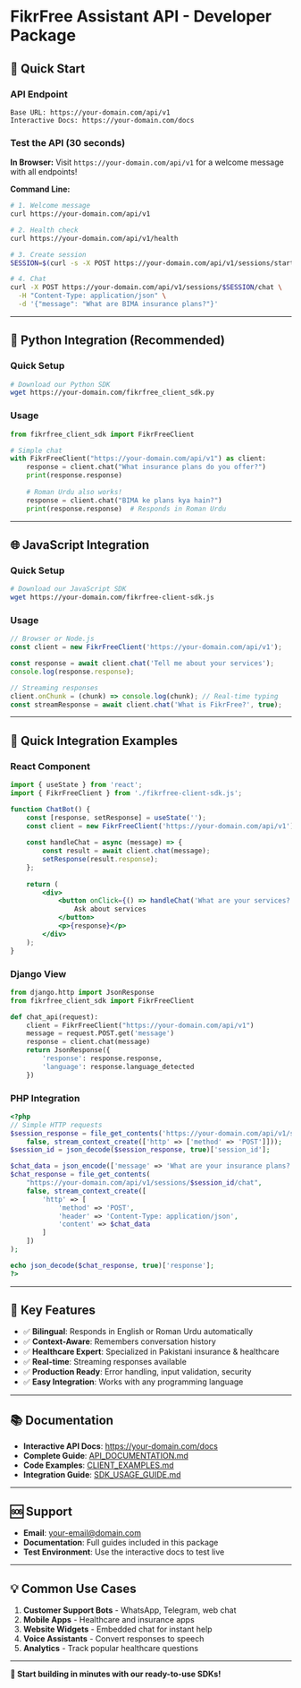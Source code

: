# FikrFree Assistant API - Developer Package

## 🚀 **Quick Start**

### **API Endpoint**
```
Base URL: https://your-domain.com/api/v1
Interactive Docs: https://your-domain.com/docs
```

### **Test the API (30 seconds)**

**In Browser:** Visit `https://your-domain.com/api/v1` for a welcome message with all endpoints!

**Command Line:**
```bash
# 1. Welcome message
curl https://your-domain.com/api/v1

# 2. Health check
curl https://your-domain.com/api/v1/health

# 3. Create session
SESSION=$(curl -s -X POST https://your-domain.com/api/v1/sessions/start | jq -r .session_id)

# 4. Chat
curl -X POST https://your-domain.com/api/v1/sessions/$SESSION/chat \
  -H "Content-Type: application/json" \
  -d '{"message": "What are BIMA insurance plans?"}'
```

---

## 🐍 **Python Integration (Recommended)**

### Quick Setup
```bash
# Download our Python SDK
wget https://your-domain.com/fikrfree_client_sdk.py
```

### Usage
```python
from fikrfree_client_sdk import FikrFreeClient

# Simple chat
with FikrFreeClient("https://your-domain.com/api/v1") as client:
    response = client.chat("What insurance plans do you offer?")
    print(response.response)
    
    # Roman Urdu also works!
    response = client.chat("BIMA ke plans kya hain?")
    print(response.response)  # Responds in Roman Urdu
```

---

## 🌐 **JavaScript Integration**

### Quick Setup
```bash
# Download our JavaScript SDK
wget https://your-domain.com/fikrfree-client-sdk.js
```

### Usage
```javascript
// Browser or Node.js
const client = new FikrFreeClient('https://your-domain.com/api/v1');

const response = await client.chat('Tell me about your services');
console.log(response.response);

// Streaming responses
client.onChunk = (chunk) => console.log(chunk); // Real-time typing
const streamResponse = await client.chat('What is FikrFree?', true);
```

---

## 📱 **Quick Integration Examples**

### React Component
```jsx
import { useState } from 'react';
import { FikrFreeClient } from './fikrfree-client-sdk.js';

function ChatBot() {
    const [response, setResponse] = useState('');
    const client = new FikrFreeClient('https://your-domain.com/api/v1');
    
    const handleChat = async (message) => {
        const result = await client.chat(message);
        setResponse(result.response);
    };
    
    return (
        <div>
            <button onClick={() => handleChat('What are your services?')}>
                Ask about services
            </button>
            <p>{response}</p>
        </div>
    );
}
```

### Django View
```python
from django.http import JsonResponse
from fikrfree_client_sdk import FikrFreeClient

def chat_api(request):
    client = FikrFreeClient("https://your-domain.com/api/v1")
    message = request.POST.get('message')
    response = client.chat(message)
    return JsonResponse({
        'response': response.response,
        'language': response.language_detected
    })
```

### PHP Integration
```php
<?php
// Simple HTTP requests
$session_response = file_get_contents('https://your-domain.com/api/v1/sessions/start', 
    false, stream_context_create(['http' => ['method' => 'POST']]));
$session_id = json_decode($session_response, true)['session_id'];

$chat_data = json_encode(['message' => 'What are your insurance plans?']);
$chat_response = file_get_contents(
    "https://your-domain.com/api/v1/sessions/$session_id/chat",
    false, stream_context_create([
        'http' => [
            'method' => 'POST',
            'header' => 'Content-Type: application/json',
            'content' => $chat_data
        ]
    ])
);

echo json_decode($chat_response, true)['response'];
?>
```

---

## 🎯 **Key Features**

- ✅ **Bilingual**: Responds in English or Roman Urdu automatically
- ✅ **Context-Aware**: Remembers conversation history
- ✅ **Healthcare Expert**: Specialized in Pakistani insurance & healthcare
- ✅ **Real-time**: Streaming responses available
- ✅ **Production Ready**: Error handling, input validation, security
- ✅ **Easy Integration**: Works with any programming language

---

## 📚 **Documentation**

- **Interactive API Docs**: https://your-domain.com/docs
- **Complete Guide**: [API_DOCUMENTATION.md](./API_DOCUMENTATION.md)
- **Code Examples**: [CLIENT_EXAMPLES.md](./CLIENT_EXAMPLES.md)
- **Integration Guide**: [SDK_USAGE_GUIDE.md](./SDK_USAGE_GUIDE.md)

---

## 🆘 **Support**

- **Email**: your-email@domain.com
- **Documentation**: Full guides included in this package
- **Test Environment**: Use the interactive docs to test live

---

## 💡 **Common Use Cases**

1. **Customer Support Bots** - WhatsApp, Telegram, web chat
2. **Mobile Apps** - Healthcare and insurance apps
3. **Website Widgets** - Embedded chat for instant help
4. **Voice Assistants** - Convert responses to speech
5. **Analytics** - Track popular healthcare questions

---

**🚀 Start building in minutes with our ready-to-use SDKs!**